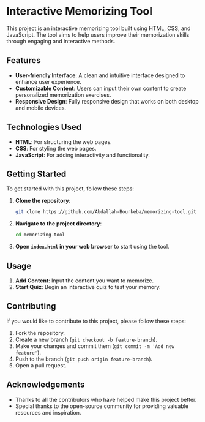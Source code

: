 # Interactive Memorizing Tool

This project is an interactive memorizing tool built using HTML, CSS, and JavaScript. The tool aims to help users improve their memorization skills through engaging and interactive methods.

## Features

- **User-friendly Interface**: A clean and intuitive interface designed to enhance user experience.
- **Customizable Content**: Users can input their own content to create personalized memorization exercises.
- **Responsive Design**: Fully responsive design that works on both desktop and mobile devices.

## Technologies Used

- **HTML**: For structuring the web pages.
- **CSS**: For styling the web pages.
- **JavaScript**: For adding interactivity and functionality.

## Getting Started

To get started with this project, follow these steps:

1. **Clone the repository**:
   ```bash
   git clone https://github.com/Abdallah-Bourkeba/memorizing-tool.git
   ```

2. **Navigate to the project directory**:
   ```bash
   cd memorizing-tool
   ```

3. **Open `index.html` in your web browser** to start using the tool.

## Usage

1. **Add Content**: Input the content you want to memorize.
2. **Start Quiz**: Begin an interactive quiz to test your memory.

## Contributing

If you would like to contribute to this project, please follow these steps:

1. Fork the repository.
2. Create a new branch (`git checkout -b feature-branch`).
3. Make your changes and commit them (`git commit -m 'Add new feature'`).
4. Push to the branch (`git push origin feature-branch`).
5. Open a pull request.

## Acknowledgements

- Thanks to all the contributors who have helped make this project better.
- Special thanks to the open-source community for providing valuable resources and inspiration.
